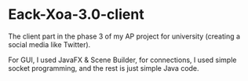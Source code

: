 # Eack-Xoa-3.0-client

The client part in the phase 3 of my AP project for university (creating a social media like Twitter).

For GUI, I used JavaFX & Scene Builder, for connections, I used simple socket programming, and the rest is just simple Java code.

